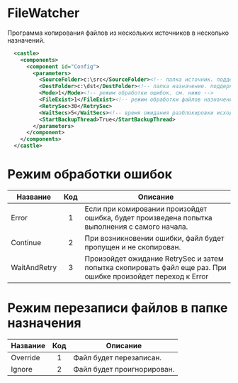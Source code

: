 # FileWatcher
Программа копирования файлов из нескольких источников в несколько назначений.

```xml
  <castle>
    <components>
      <component id="Config">
        <parameters>
          <SourceFolder>c:\src</SourceFolder><!-- папка источник. поддержка нескольких папков c:\src;c:\src2 -->
          <DestFolder>c:\dst</DestFolder><!-- папка назначение. поддержка нескольких папков c:\dst;c:\dst2 -->
          <Mode>1</Mode><!-- режим обработки ошибок. см. ниже -->
          <FileExist>1</FileExist><!-- режим обработки файлов назначения. см. ниже -->
          <RetrySec>30</RetrySec>
          <WaitSecs>5</WaitSecs><!-- время ожидания разблокировки исходного файла -->
          <StartBackupThread>True</StartBackupThread>
        </parameters>
      </component>
    </components>
  </castle>
```

# Режим обработки ошибок
| Название      | Код           | Описание                                                                                  |
| ------------- |:-------------:| ----------------------------------------------------------------------------------------- |
| Error         | 1             | Если при комировании произойдет ошибка, будет произведена попытка выполнения с самого начала. |
| Continue      | 2             | При возникновении ошибки, файл будет пропущен и не скопирован.                            |
| WaitAndRetry  | 3             | Произойдет ожидание RetrySec и затем попытка скопировать файл еще раз. При ошибке произойдет переход к Error |

# Режим перезаписи файлов в папке назначения
| Название      | Код           | Описание                   |
| ------------- |:-------------:| -------------------------- |
| Override      | 1             | Файл будет перезаписан.    |
| Ignore        | 2             | Файл будет проигнорирован. |
